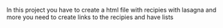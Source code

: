 In this project you have to create a html file with recipies with lasagna and more you need to create links to the recipies and have lists